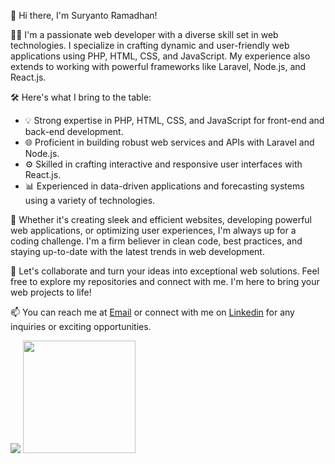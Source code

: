 👋 Hi there, I'm Suryanto Ramadhan!

👨‍💻 I'm a passionate web developer with a diverse skill set in web technologies. I specialize in crafting dynamic and user-friendly web applications using PHP, HTML, CSS, and JavaScript. My experience also extends to working with powerful frameworks like Laravel, Node.js, and React.js.

🛠️ Here's what I bring to the table:
- 💡 Strong expertise in PHP, HTML, CSS, and JavaScript for front-end and back-end development.
- 🌐 Proficient in building robust web services and APIs with Laravel and Node.js.
- ⚙️ Skilled in crafting interactive and responsive user interfaces with React.js.
- 📊 Experienced in data-driven applications and forecasting systems using a variety of technologies.

🔧 Whether it's creating sleek and efficient websites, developing powerful web applications, or optimizing user experiences, I'm always up for a coding challenge. I'm a firm believer in clean code, best practices, and staying up-to-date with the latest trends in web development.

🚀 Let's collaborate and turn your ideas into exceptional web solutions. Feel free to explore my repositories and connect with me. I'm here to bring your web projects to life!

📫 You can reach me at <a href="mailto:ramadhansuryanto44@gmail.com">Email</a> or connect with me on <a href="https://www.linkedin.com/in/ramadhanss/">Linkedin</a> for any inquiries or exciting opportunities.

<p>
    <img src="https://github-readme-stats.vercel.app/api?username=ramadhansur&hide=contribs,prs&show_icons=true&hide_border=true&title_color=000" />
    <img src="https://github-readme-stats.vercel.app/api/top-langs/?username=ramadhansur&layout=compact" height=180 />
</p>
